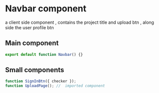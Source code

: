 # Navbar component

a client side component , contains the project title and upload btn , along side the user profile btn

## Main component

```js
export default function Navbar() {}
```

## Small components

```ts
function SignInBtn({ checker });
function UploadPage(); //  imported component
```
